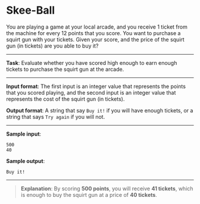 # Skee-Ball

You are playing a game at your local arcade, and you receive 1 ticket from the machine for every 12 points that you score. You want to purchase a squirt gun with your tickets. Given your score, and the price of the squirt gun (in tickets) are you able to buy it? 

--- 

**Task**: Evaluate whether you have scored high enough to earn enough tickets to purchase the squirt gun at the arcade. 
 
---

**Input format**: The first input is an integer value that represents the points that you scored playing, and the second input is an integer value that represents the cost of the squirt gun (in tickets). 
 
**Output format**: A string that say `Buy it!` if you will have enough tickets, or a string that says `Try again` if you will not. 
 
---

**Sample input**:
```
500  
40 
```

**Sample output**:
```
Buy it!
```

---

>**Explanation**: By scoring **500 points**, you will receive **41 tickets**, which is enough to buy the squirt gun at a price of **40 tickets**.